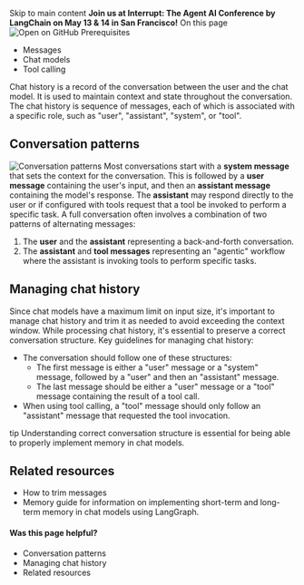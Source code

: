 Skip to main content
**Join us at Interrupt: The Agent AI Conference by LangChain on May 13 & 14 in San Francisco!**
On this page
![Open on GitHub](https://img.shields.io/badge/Open%20on%20GitHub-grey?logo=github&logoColor=white)
Prerequisites
  * Messages
  * Chat models
  * Tool calling


Chat history is a record of the conversation between the user and the chat model. It is used to maintain context and state throughout the conversation. The chat history is sequence of messages, each of which is associated with a specific role, such as "user", "assistant", "system", or "tool".
## Conversation patterns​
![Conversation patterns](https://python.langchain.com/assets/images/conversation_patterns-0e4c2311b54fae7412f74b1408615432.png)
Most conversations start with a **system message** that sets the context for the conversation. This is followed by a **user message** containing the user's input, and then an **assistant message** containing the model's response.
The **assistant** may respond directly to the user or if configured with tools request that a tool be invoked to perform a specific task.
A full conversation often involves a combination of two patterns of alternating messages:
  1. The **user** and the **assistant** representing a back-and-forth conversation.
  2. The **assistant** and **tool messages** representing an "agentic" workflow where the assistant is invoking tools to perform specific tasks.


## Managing chat history​
Since chat models have a maximum limit on input size, it's important to manage chat history and trim it as needed to avoid exceeding the context window.
While processing chat history, it's essential to preserve a correct conversation structure.
Key guidelines for managing chat history:
  * The conversation should follow one of these structures: 
    * The first message is either a "user" message or a "system" message, followed by a "user" and then an "assistant" message.
    * The last message should be either a "user" message or a "tool" message containing the result of a tool call.
  * When using tool calling, a "tool" message should only follow an "assistant" message that requested the tool invocation.


tip
Understanding correct conversation structure is essential for being able to properly implement memory in chat models.
## Related resources​
  * How to trim messages
  * Memory guide for information on implementing short-term and long-term memory in chat models using LangGraph.


#### Was this page helpful?
  * Conversation patterns
  * Managing chat history
  * Related resources


